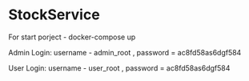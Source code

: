 # StockService

For start porject  - docker-compose up

Admin Login: username - admin_root , password = ac8fd58as6dgf584


User Login: username - user_root , password = ac8fd58as6dgf584
